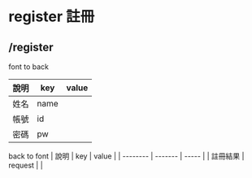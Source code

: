 # register 註冊
## /register
font to back

| 說明 | key  | value |
| ---- | ---- | ----- |
| 姓名 | name |       |
| 帳號 | id   |       |
| 密碼 | pw   |       |

back to font
| 說明     | key     | value |
| -------- | ------- | ----- |
| 註冊結果 | request |       |